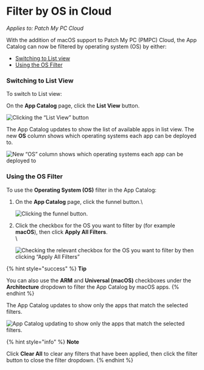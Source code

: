# Filter by OS in Cloud

_Applies to: Patch My PC Cloud_

With the addition of macOS support to Patch My PC (PMPC) Cloud, the App Catalog can now be filtered by operating system (OS) by either:

* [Switching to List view](filter-by-os-in-cloud.md#switching-to-list-view)
* [Using the OS Filter](filter-by-os-in-cloud.md#using-the-os-filter)

### Switching to List View

To switch to List view:

On the **App Catalog** page, click the **List View** button.

![Clicking the “List View” button](/_images/image-%282279%29.png-"Clicking-the-\"List-View\"-button" "Clicking the “List View” button")

The App Catalog updates to show the list of available apps in list view. The new **OS** column shows which operating systems each app can be deployed to.

![New “OS” column shows which operating systems each app can be deployed to](/_images/image-%282280%29.png-"New-\"OS\"-column-shows-which-operating-systems-each-app-can-be-deployed-to" "New “OS” column shows which operating systems each app can be deployed to")

### Using the OS Filter

To use the **Operating System (OS)** filter in the App Catalog:

1.  On the **App Catalog** page, click the funnel button.\


    ![Clicking the funnel button.](/_images/image-%282281%29.png-"Clicking-the-funnel-button." "Clicking the funnel button.")


2.  Click the checkbox for the OS you want to filter by (for example **macOS**), then click **Apply All Filters**.\
    \


    ![Checking the relevant checkbox for the OS you want to filter by then clicking “Apply All Filters”](/_images/image-%28289%29.png-"Checking-the-relevant-checkbox-for-the-OS-you-want-to-filter-by-then-clicking-\"Apply-All-Filters\"" "Checking the relevant checkbox for the OS you want to filter by then clicking “Apply All Filters”")

{% hint style="success" %}
**Tip**

You can also use the **ARM** and **Universal (macOS)** checkboxes under the **Architecture** dropdown to filter the App Catalog by macOS apps.
{% endhint %}

The App Catalog updates to show only the apps that match the selected filters.

![App Catalog updating to show only the apps that match the selected filters.](/_images/image-%28290%29.png-"App-Catalog-updating-to-show-only-the-apps-that-match-the-selected-filters." "App Catalog updating to show only the apps that match the selected filters.")

{% hint style="info" %}
**Note**

Click **Clear All** to clear any filters that have been applied, then click the filter button to close the filter dropdown.
{% endhint %}
